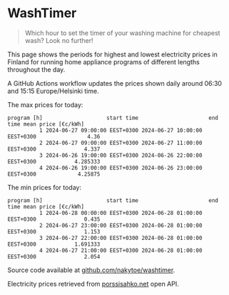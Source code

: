 
# WashTimer

> Which hour to set the timer of your washing machine for cheapest wash? Look no further!

This page shows the periods for highest and lowest electricity prices in Finland 
for running home appliance programs of different lengths throughout the day. 

A GitHub Actions workflow updates the prices shown daily around 06:30 and 15:15 Europe/Helsinki time.

The max prices for today:

	program [h]                    start time                      end time mean price [€c/kWh]
	          1 2024-06-27 09:00:00 EEST+0300 2024-06-27 10:00:00 EEST+0300                4.36
	          2 2024-06-27 09:00:00 EEST+0300 2024-06-27 11:00:00 EEST+0300               4.337
	          3 2024-06-26 19:00:00 EEST+0300 2024-06-26 22:00:00 EEST+0300            4.285333
	          4 2024-06-26 19:00:00 EEST+0300 2024-06-26 23:00:00 EEST+0300             4.25875

The min prices for today:

	program [h]                    start time                      end time mean price [€c/kWh]
	          1 2024-06-28 00:00:00 EEST+0300 2024-06-28 01:00:00 EEST+0300               0.435
	          2 2024-06-27 23:00:00 EEST+0300 2024-06-28 01:00:00 EEST+0300               1.153
	          3 2024-06-27 22:00:00 EEST+0300 2024-06-28 01:00:00 EEST+0300            1.691333
	          4 2024-06-27 21:00:00 EEST+0300 2024-06-28 01:00:00 EEST+0300               2.054


Source code available at [github.com/nakytoe/washtimer](https://github.com/nakytoe/washtimer).

Electricity prices retrieved from [porssisahko.net](https://porssisahko.net/api) open API.
